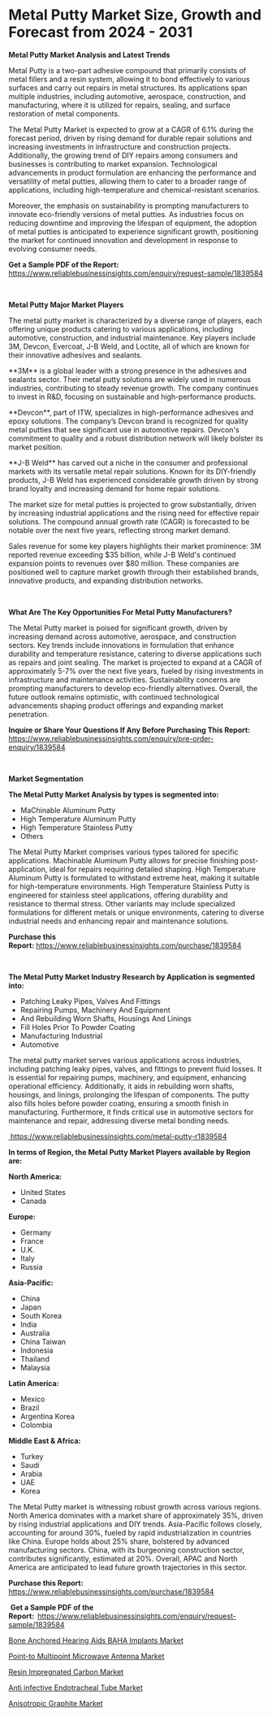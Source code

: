 <p><h1>Metal Putty Market Size, Growth and Forecast from 2024 - 2031</h1></p><p><strong>Metal Putty Market Analysis and Latest Trends</strong></p>
<p><p>Metal Putty is a two-part adhesive compound that primarily consists of metal fillers and a resin system, allowing it to bond effectively to various surfaces and carry out repairs in metal structures. Its applications span multiple industries, including automotive, aerospace, construction, and manufacturing, where it is utilized for repairs, sealing, and surface restoration of metal components.</p><p>The Metal Putty Market is expected to grow at a CAGR of 6.1% during the forecast period, driven by rising demand for durable repair solutions and increasing investments in infrastructure and construction projects. Additionally, the growing trend of DIY repairs among consumers and businesses is contributing to market expansion. Technological advancements in product formulation are enhancing the performance and versatility of metal putties, allowing them to cater to a broader range of applications, including high-temperature and chemical-resistant scenarios. </p><p>Moreover, the emphasis on sustainability is prompting manufacturers to innovate eco-friendly versions of metal putties. As industries focus on reducing downtime and improving the lifespan of equipment, the adoption of metal putties is anticipated to experience significant growth, positioning the market for continued innovation and development in response to evolving consumer needs.</p></p>
<p><strong>Get a Sample PDF of the Report:&nbsp;</strong> <a href="https://www.reliablebusinessinsights.com/enquiry/request-sample/1839584?utm_campaign=97&utm_medium=2&utm_source=Github&utm_content=ia&utm_term=11112024&utm_id=metal-putty">https://www.reliablebusinessinsights.com/enquiry/request-sample/1839584</a></p>
<p>&nbsp;</p>
<p><strong>Metal Putty Major Market Players</strong></p>
<p><p>The metal putty market is characterized by a diverse range of players, each offering unique products catering to various applications, including automotive, construction, and industrial maintenance. Key players include 3M, Devcon, Evercoat, J-B Weld, and Loctite, all of which are known for their innovative adhesives and sealants.</p><p>**3M** is a global leader with a strong presence in the adhesives and sealants sector. Their metal putty solutions are widely used in numerous industries, contributing to steady revenue growth. The company continues to invest in R&D, focusing on sustainable and high-performance products.</p><p>**Devcon**, part of ITW, specializes in high-performance adhesives and epoxy solutions. The company’s Devcon brand is recognized for quality metal putties that see significant use in automotive repairs. Devcon's commitment to quality and a robust distribution network will likely bolster its market position.</p><p>**J-B Weld** has carved out a niche in the consumer and professional markets with its versatile metal repair solutions. Known for its DIY-friendly products, J-B Weld has experienced considerable growth driven by strong brand loyalty and increasing demand for home repair solutions.</p><p>The market size for metal putties is projected to grow substantially, driven by increasing industrial applications and the rising need for effective repair solutions. The compound annual growth rate (CAGR) is forecasted to be notable over the next five years, reflecting strong market demand.</p><p>Sales revenue for some key players highlights their market prominence: 3M reported revenue exceeding $35 billion, while J-B Weld's continued expansion points to revenues over $80 million. These companies are positioned well to capture market growth through their established brands, innovative products, and expanding distribution networks.</p></p>
<p>&nbsp;</p>
<p><strong>What Are The Key Opportunities For Metal Putty Manufacturers?</strong></p>
<p><p>The Metal Putty market is poised for significant growth, driven by increasing demand across automotive, aerospace, and construction sectors. Key trends include innovations in formulation that enhance durability and temperature resistance, catering to diverse applications such as repairs and joint sealing. The market is projected to expand at a CAGR of approximately 5-7% over the next five years, fueled by rising investments in infrastructure and maintenance activities. Sustainability concerns are prompting manufacturers to develop eco-friendly alternatives. Overall, the future outlook remains optimistic, with continued technological advancements shaping product offerings and expanding market penetration.</p></p>
<p><strong>Inquire or Share Your Questions If Any Before Purchasing This Report:</strong> <a href="https://www.reliablebusinessinsights.com/enquiry/pre-order-enquiry/1839584?utm_campaign=97&utm_medium=2&utm_source=Github&utm_content=ia&utm_term=11112024&utm_id=metal-putty">https://www.reliablebusinessinsights.com/enquiry/pre-order-enquiry/1839584</a></p>
<p>&nbsp;</p>
<p><strong>Market Segmentation</strong></p>
<p><strong>The Metal Putty Market Analysis by types is segmented into:</strong></p>
<p><ul><li>MaChinable Aluminum Putty</li><li>High Temperature Aluminum Putty</li><li>High Temperature Stainless Putty</li><li>Others</li></ul></p>
<p><p>The Metal Putty Market comprises various types tailored for specific applications. Machinable Aluminum Putty allows for precise finishing post-application, ideal for repairs requiring detailed shaping. High Temperature Aluminum Putty is formulated to withstand extreme heat, making it suitable for high-temperature environments. High Temperature Stainless Putty is engineered for stainless steel applications, offering durability and resistance to thermal stress. Other variants may include specialized formulations for different metals or unique environments, catering to diverse industrial needs and enhancing repair and maintenance solutions.</p></p>
<p><strong>Purchase this Report:&nbsp;</strong><a href="https://www.reliablebusinessinsights.com/purchase/1839584?utm_campaign=97&utm_medium=2&utm_source=Github&utm_content=ia&utm_term=11112024&utm_id=metal-putty">https://www.reliablebusinessinsights.com/purchase/1839584</a></p>
<p>&nbsp;</p>
<p><strong>The Metal Putty Market Industry Research by Application is segmented into:</strong></p>
<p><ul><li>Patching Leaky Pipes, Valves And Fittings</li><li>Repairing Pumps, Machinery And Equipment</li><li>And Rebuilding Worn Shafts, Housings And Linings</li><li>Fill Holes Prior To Powder Coating</li><li>Manufacturing Industrial</li><li>Automotive</li></ul></p>
<p><p>The metal putty market serves various applications across industries, including patching leaky pipes, valves, and fittings to prevent fluid losses. It is essential for repairing pumps, machinery, and equipment, enhancing operational efficiency. Additionally, it aids in rebuilding worn shafts, housings, and linings, prolonging the lifespan of components. The putty also fills holes before powder coating, ensuring a smooth finish in manufacturing. Furthermore, it finds critical use in automotive sectors for maintenance and repair, addressing diverse metal bonding needs.</p></p>
<p><a href="https://www.reliablebusinessinsights.com/metal-putty-r1839584?utm_campaign=97&utm_medium=2&utm_source=Github&utm_content=ia&utm_term=11112024&utm_id=metal-putty">&nbsp;https://www.reliablebusinessinsights.com/metal-putty-r1839584</a></p>
<p><strong>In terms of Region, the Metal Putty Market Players available by Region are:</strong></p>
<p>
    <p> <strong> North America: </strong>
        <ul>
            <li>United States</li>
            <li>Canada</li>
        </ul>
        </p> 
    <p> <strong> Europe: </strong>
        <ul>
            <li>Germany</li>
            <li>France</li>
            <li>U.K.</li>
            <li>Italy</li>
            <li>Russia</li>
        </ul>
        </p> 
    <p> <strong> Asia-Pacific: </strong>
        <ul>
            <li>China</li>
            <li>Japan</li>
            <li>South Korea</li>
            <li>India</li>
            <li>Australia</li>
            <li>China Taiwan</li>
            <li>Indonesia</li>
            <li>Thailand</li>
            <li>Malaysia</li>
        </ul>
        </p> 
    <p> <strong> Latin America: </strong>
        <ul>
            <li>Mexico</li>
            <li>Brazil</li>
            <li>Argentina Korea</li>
            <li>Colombia</li>
        </ul>
        </p> 
    <p> <strong> Middle East & Africa: </strong>
        <ul>
            <li>Turkey</li>
            <li>Saudi</li>
            <li>Arabia</li>
            <li>UAE</li>
            <li>Korea</li>
        </ul>
    </p>
    </p>
<p><p>The Metal Putty market is witnessing robust growth across various regions. North America dominates with a market share of approximately 35%, driven by rising industrial applications and DIY trends. Asia-Pacific follows closely, accounting for around 30%, fueled by rapid industrialization in countries like China. Europe holds about 25% share, bolstered by advanced manufacturing sectors. China, with its burgeoning construction sector, contributes significantly, estimated at 20%. Overall, APAC and North America are anticipated to lead future growth trajectories in this sector.</p></p>
<p><strong>Purchase this Report: </strong><a href="https://www.reliablebusinessinsights.com/purchase/1839584?utm_campaign=97&utm_medium=2&utm_source=Github&utm_content=ia&utm_term=11112024&utm_id=metal-putty">https://www.reliablebusinessinsights.com/purchase/1839584</a></p>
<p>&nbsp;<strong>Get a Sample PDF of the Report:&nbsp;&nbsp;</strong><a href="https://www.reliablebusinessinsights.com/enquiry/request-sample/1839584?utm_campaign=97&utm_medium=2&utm_source=Github&utm_content=ia&utm_term=11112024&utm_id=metal-putty">https://www.reliablebusinessinsights.com/enquiry/request-sample/1839584</a></p>
<p><strong></strong></p>
<p><p><a href="https://issuu.com/reportprime-2/docs/bone-anchored-hearing-aids-baha-imp_b084bc221229e5?utm_campaign=97&utm_medium=2&utm_source=Github&utm_content=ia&utm_term=11112024&utm_id=metal-putty">Bone Anchored Hearing Aids BAHA Implants Market</a></p><p><a href="https://www.linkedin.com/pulse/point-to-multipoint-microwave-antenna-market2024-2031-industry-r7gje?utm_campaign=97&utm_medium=2&utm_source=Github&utm_content=ia&utm_term=11112024&utm_id=metal-putty">Point-to Multipoint Microwave Antenna Market</a></p><p><a href="https://github.com/alespiliffe/Market-Research-Report-List-1/blob/main/resin-impregnated-carbon-market.md?utm_campaign=97&utm_medium=2&utm_source=Github&utm_content=ia&utm_term=11112024&utm_id=metal-putty">Resin Impregnated Carbon Market</a></p><p><a href="https://issuu.com/reportprime-2/docs/anti-infective-endotracheal-tube-ma_ef69afe067acdf?utm_campaign=97&utm_medium=2&utm_source=Github&utm_content=ia&utm_term=11112024&utm_id=metal-putty">Anti infective Endotracheal Tube Market</a></p><p><a href="https://github.com/yoreivesal/Market-Research-Report-List-1/blob/main/anisotropic-graphite-market.md?utm_campaign=97&utm_medium=2&utm_source=Github&utm_content=ia&utm_term=11112024&utm_id=metal-putty">Anisotropic Graphite Market</a></p></p>